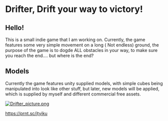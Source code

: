 # Drifter, Drift your way to victory!

<h2> Hello! </h2>

This is a small indie game that I am working on. Currently, the game features some very simple movement on a long ( Not endless) ground, the purpose of the game is to dogde ALL obstacles in your way, to make sure you reach the end.... but where is the end?


<h2> Models  </h2>
Currently the game features unity supplied models, with simple cubes being manipulated into look like other stuff, but later, new models will be applied, which is supplied by myself and different commercial free assets.

[![Drifter_picture.png](https://s31.postimg.cc/bhl3i8j3f/Drifter_picture.png)](https://postimg.cc/image/5gnel5wh3/)

https://prnt.sc/jtyiku


